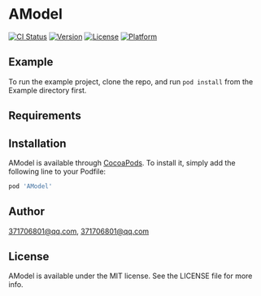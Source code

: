 # AModel

[![CI Status](https://img.shields.io/travis/371706801@qq.com/AModel.svg?style=flat)](https://travis-ci.org/371706801@qq.com/AModel)
[![Version](https://img.shields.io/cocoapods/v/AModel.svg?style=flat)](https://cocoapods.org/pods/AModel)
[![License](https://img.shields.io/cocoapods/l/AModel.svg?style=flat)](https://cocoapods.org/pods/AModel)
[![Platform](https://img.shields.io/cocoapods/p/AModel.svg?style=flat)](https://cocoapods.org/pods/AModel)

## Example

To run the example project, clone the repo, and run `pod install` from the Example directory first.

## Requirements

## Installation

AModel is available through [CocoaPods](https://cocoapods.org). To install
it, simply add the following line to your Podfile:

```ruby
pod 'AModel'
```

## Author

371706801@qq.com, 371706801@qq.com

## License

AModel is available under the MIT license. See the LICENSE file for more info.
